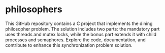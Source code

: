 # philosophers
This GitHub repository contains a C project that implements the dining philosopher problem. The solution includes two parts: the mandatory part uses threads and mutex locks, while the bonus part extends it with child processes and semaphores. Explore the code, documentation, and contribute to enhance this synchronization problem solution.
